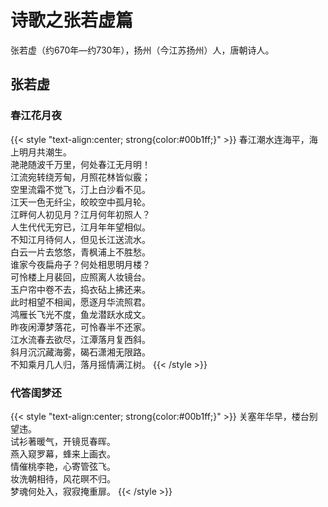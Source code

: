 # 诗歌之张若虚篇


张若虚（约670年—约730年），扬州（今江苏扬州）人，唐朝诗人。
<!--more-->

## 张若虚

### 春江花月夜

<!-- {% raw %} -->
{{< style "text-align:center; strong{color:#00b1ff;}" >}}
春江潮水连海平，海上明月共潮生。<br>
滟滟随波千万里，何处春江无月明！<br>
江流宛转绕芳甸，月照花林皆似霰；<br>
空里流霜不觉飞，汀上白沙看不见。<br>
江天一色无纤尘，皎皎空中孤月轮。<br>
江畔何人初见月？江月何年初照人？<br>
人生代代无穷已，江月年年望相似。<br>
不知江月待何人，但见长江送流水。<br>
白云一片去悠悠，青枫浦上不胜愁。<br>
谁家今夜扁舟子？何处相思明月楼？<br>
可怜楼上月裴回，应照离人妆镜台。<br>
玉户帘中卷不去，捣衣砧上拂还来。<br>
此时相望不相闻，愿逐月华流照君。<br>
鸿雁长飞光不度，鱼龙潜跃水成文。<br>
昨夜闲潭梦落花，可怜春半不还家。<br>
江水流春去欲尽，江潭落月复西斜。<br>
斜月沉沉藏海雾，碣石潇湘无限路。<br>
不知乘月几人归，落月摇情满江树。
{{< /style >}}
<!-- {% endraw %} -->

### 代答闺梦还

<!-- {% raw %} -->
{{< style "text-align:center; strong{color:#00b1ff;}" >}}
关塞年华早，楼台别望违。<br>
试衫著暖气，开镜觅春晖。<br>
燕入窥罗幕，蜂来上画衣。<br>
情催桃李艳，心寄管弦飞。<br>
妆洗朝相待，风花暝不归。<br>
梦魂何处入，寂寂掩重扉。
{{< /style >}}
<!-- {% endraw %} -->















